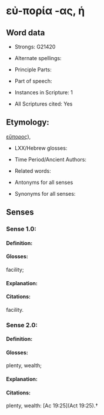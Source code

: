 # εὐ-πορία -ας, ἡ

<!-- Status: S2=NeedsEdits -->
<!-- Lexica used for edits:   -->

## Word data

* Strongs: G21420

* Alternate spellings:



* Principle Parts: 


* Part of speech: 


* Instances in Scripture: 1

* All Scriptures cited: Yes

## Etymology: 

[εὔπορος]()), 

* LXX/Hebrew glosses: 


* Time Period/Ancient Authors: 


* Related words: 

* Antonyms for all senses

* Synonyms for all senses: 


## Senses 


### Sense  1.0: 

#### Definition: 

#### Glosses: 

facility; 

#### Explanation: 


#### Citations: 

facility. 

### Sense  2.0: 

#### Definition: 

#### Glosses: 

plenty, wealth; 

#### Explanation: 


#### Citations: 

plenty, wealth: [Ac 19:25](Act 19:25).†
